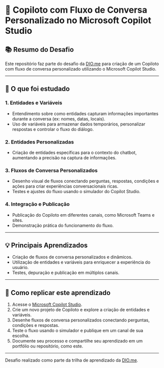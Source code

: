 # 🤖 Copiloto com Fluxo de Conversa Personalizado no Microsoft Copilot Studio

## 📚 Resumo do Desafio

Este repositório faz parte do desafio da [DIO.me](https://www.dio.me/) para criação de um Copiloto com fluxo de conversa personalizado utilizando o Microsoft Copilot Studio.

---

## 🚀 O que foi estudado

### 1. Entidades e Variáveis
- Entendimento sobre como entidades capturam informações importantes durante a conversa (ex: nomes, datas, locais).
- Uso de variáveis para armazenar dados temporários, personalizar respostas e controlar o fluxo do diálogo.

### 2. Entidades Personalizadas
- Criação de entidades específicas para o contexto do chatbot, aumentando a precisão na captura de informações.

### 3. Fluxos de Conversa Personalizados
- Desenho visual de fluxos conectando perguntas, respostas, condições e ações para criar experiências conversacionais ricas.
- Testes e ajustes do fluxo usando o simulador do Copilot Studio.

### 4. Integração e Publicação
- Publicação do Copiloto em diferentes canais, como Microsoft Teams e sites.
- Demonstração prática do funcionamento do fluxo.

---

## 💡 Principais Aprendizados

- Criação de fluxos de conversa personalizados e dinâmicos.
- Utilização de entidades e variáveis para enriquecer a experiência do usuário.
- Testes, depuração e publicação em múltiplos canais.

---

## 📝 Como replicar este aprendizado

1. Acesse o [Microsoft Copilot Studio](https://learn.microsoft.com/pt-br/microsoft-copilot-studio/).
2. Crie um novo projeto de Copiloto e explore a criação de entidades e variáveis.
3. Desenhe fluxos de conversa personalizados conectando perguntas, condições e respostas.
4. Teste o fluxo usando o simulador e publique em um canal de sua escolha.
5. Documente seu processo e compartilhe seu aprendizado em um portfólio ou repositório, como este.

---

Desafio realizado como parte da trilha de aprendizado da [DIO.me](https://www.dio.me/).
